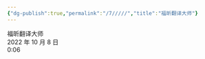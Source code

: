 ```yaml
---
{"dg-publish":true,"permalink":"/7/////","title":"福昕翻译大师"}
---
```



福昕翻译大师  
2022 年 10 月 8 日  
0:06
